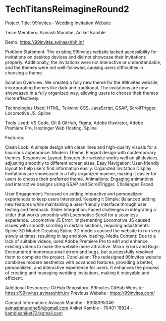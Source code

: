 ﻿# TechTitansReimagineRound2
Project Title: 99Invites - Wedding Invitation Website

Team Members:
Avinash Mundhe, Aniket Kamble

Demo: https://99invites.avinasxhhh.in/

Problem Statement:
The existing 99Invites website lacked accessibility for invitations on desktop devices and did not showcase their invitations properly. Additionally, the invitations were not interactive or understandable, and the themes were not well-followed, causing users difficulties in choosing a theme.

Solution Overview:
We created a fully new theme for the 99Invites website, incorporating themes like dark and traditional. The invitations are now showcased in a fully organized way, allowing users to choose their themes more effectively.

Technologies Used:
HTML, Tailwind CSS, JavaScript, GSAP, ScrollTrigger, Locomotive JS, Spline

Tools Used:
VS Code, Git & GitHub, Figma, Adobe Illustrator, Adobe Premiere Pro, Hostinger Web Hosting, Spline

Features:

Clean Look: A simple design with clean lines and high-quality visuals for a luxurious appearance.
Modern Theme: Elegant design with contemporary themes.
Responsive Layout: Ensures the website works well on all devices, adjusting smoothly to different screen sizes.
Easy Navigation: User-friendly layout to help users find information easily.
Organized Invitation Display: Invitations are showcased in a fully organized manner, making it easier for users to choose their preferred theme.
Animations: Engaging animations and interactive designs using GSAP and ScrollTrigger.
Challenges Faced:

User Engagement: Focused on adding interactive and personalized experiences to keep users interested.
Keeping it Simple: Balanced adding new features while maintaining a user-friendly interface through user testing and feedback.
Slider Integration: Faced challenges in integrating a slider that works smoothly with Locomotive Scroll for a seamless experience.
Locomotive JS Error: Implementing Locomotive JS caused issues with smooth scrolling in certain sections, requiring adjustments.
Spline 3D Model: Creating Spline 3D models caused the website to run very slowly at times, resulting in lag and slow loading.
Media Content: Due to a lack of suitable videos, used Adobe Premiere Pro to edit and enhance existing videos to make the website more attractive.
Micro Errors and Bugs: Encountered numerous small errors and bugs, but successfully resolved them to complete the project.
Conclusion:
The redesigned 99Invites website combines modern aesthetics with advanced features, providing a better, personalized, and interactive experience for users. It enhances the process of creating and managing wedding invitations, making it enjoyable and efficient.

Additional Resources:
GitHub Repository: 99Invites GitHub
Website: https://99invites.avinasxhhh.in/
Previous Website : https://99invites.com/

Contact Information:
Avinash Mundhe - 8308395346 - avinashmundhe54@gmail.com
Aniket Kamble - 70401 16924 - kambleaniket73@gmail.com
